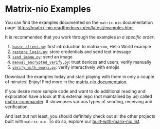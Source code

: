 # Matrix-nio Examples

You can find the examples documented on the `matrix-nio` documentation
page: https://matrix-nio.readthedocs.io/en/latest/examples.html

It is recommended that you work through the examples *in a specific order*:
1. [`basic_client.py`](basic_client.py):
   first introduction to matrix-nio, Hello World example
2. [`restore_login.py`](restore_login.py):
   store credentials and send text message
3. [`send_image.py`](send_image.py):
   send an image
4. [`manual_encrypted_verify.py`](manual_encrypted_verify.py):
   trust devices and users, verify manually
5. [`verify_with_emoji.py`](verify_with_emoji.py):
   verify interactively with emojis

Download the examples today and start playing with them in only a couple of minutes!
Enjoy! Find more in the [matrix-nio documentaion](
https://matrix-nio.readthedocs.io/en/latest/index.html).

If you desire more sample code and want to do additional reading and exploration
have a
look at this external repo (not maintained by us) called
[matrix-commander](<https://github.com/8go/matrix-commander>).
It showcases various types of sending, receiving and verification.

And last but not least, you should definitely check out all
the other projects built with `matrix-nio`. To do so, explore our
[built-with-marix-nio list](
<https://github.com/poljar/matrix-nio/blob/master/doc/built-with-nio.rst>).
